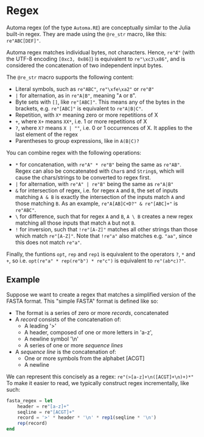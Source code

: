# Regex
Automa regex (of the type `Automa.RE`) are conceptually similar to the Julia built-in regex.
They are made using the `@re_str` macro, like this: `re"ABC[DEF]"`.

Automa regex matches individual bytes, not characters. Hence, `re"Æ"` (with the UTF-8 encoding `[0xc3, 0x86]`) is equivalent to `re"\xc3\x86"`, and is considered the concatenation of two independent input bytes.

The `@re_str` macro supports the following content:
* Literal symbols, such as `re"ABC"`, `re"\xfe\xa2"` or `re"Ø"`
* `|` for alternation, as in `re"A|B"`, meaning "`A` or `B`". 
* Byte sets with `[]`, like `re"[ABC]"`.
  This means any of the bytes in the brackets, e.g. `re"[ABC]"` is equivalent to `re"A|B|C"`.
* Repetition, with `X*` meaning zero or more repetitions of X
* `+`, where `X+` means `XX*`, i.e. 1 or more repetitions of X
* `?`, where `X?` means `X | ""`, i.e. 0 or 1 occurrences of X. It applies to the last element of the regex
* Parentheses to group expressions, like in `A(B|C)?`

You can combine regex with the following operations:
* `*` for concatenation, with `re"A" * re"B"` being the same as `re"AB"`.
  Regex can also be concatenated with `Char`s and `String`s, which will cause the chars/strings to be converted to regex first.
* `|` for alternation, with `re"A" | re"B"` being the same as `re"A|B"`
* `&` for intersection of regex, i.e. for regex `A` and `B`, the set of inputs matching `A & B` is exactly the intersection of the inputs match `A` and those matching `B`.
  As an example, `re"A[AB]C+D?" & re"[ABC]+"` is `re"ABC"`.
* `\` for difference, such that for regex `A` and `B`, `A \ B` creates a new regex matching all those inputs that match `A` but not `B`.
* `!` for inversion, such that `!re"[A-Z]"` matches all other strings than those which match `re"[A-Z]"`.
  Note that `!re"a"` also matches e.g. `"aa"`, since this does not match `re"a"`.

Finally, the funtions `opt`, `rep` and `rep1` is equivalent to the operators `?`, `*` and `+`, so i.e. `opt(re"a" * rep(re"b") * re"c")` is equivalent to `re"(ab*c)?"`.

## Example
Suppose we want to create a regex that matches a simplified version of the FASTA format.
This "simple FASTA" format is defined like so:

* The format is a series of zero or more _records_, concatenated
* A _record_ consists of the concatenation of:
    - A leading '>'
    - A header, composed of one or more letters in 'a-z',
    - A newline symbol '\n'
    - A series of one or more _sequence lines_
* A _sequence line_ is the concatenation of:
    - One or more symbols from the alphabet [ACGT]
    - A newline

We can represent this concisely as a regex: `re"(>[a-z]+\n([ACGT]+\n)+)*"`
To make it easier to read,  we typically construct regex incrementally, like such:

```julia
fasta_regex = let
    header = re"[a-z]+"
    seqline = re"[ACGT]+"
    record = '>' * header * '\n' * rep1(seqline * '\n')
    rep(record)
end
```
